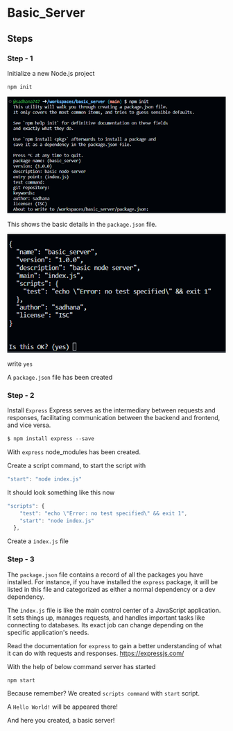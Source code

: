 # Basic_Server
## Steps 
### Step - 1
Initialize a new Node.js project

```javascript
npm init
```
![Alt text](image.png)

This shows the basic details in the `package.json` file. 

![Alt text](image-1.png)

write `yes`

A `package.json` file has been created

### Step - 2
Install `Express`
Express serves as the intermediary between requests and responses, facilitating communication between the backend and frontend, and vice versa.

```javascript
$ npm install express --save
```

With `express` node_modules has been created.

Create a script command, to start the script with 
```javascript
"start": "node index.js"
```
It should look something like this now
```javascript
"scripts": {
    "test": "echo \"Error: no test specified\" && exit 1",
    "start": "node index.js"
  },
```

Create a `index.js` file

### Step - 3
The `package.json` file contains a record of all the packages you have installed. For instance, if you have installed the `express` package, it will be listed in this file and categorized as either a normal dependency or a dev dependency.

The `index.js` file is like the main control center of a JavaScript application. It sets things up, manages requests, and handles important tasks like connecting to databases. Its exact job can change depending on the specific application's needs.

Read the documentation for `express` to gain a better understanding of what it can do with requests and responses.
https://expressjs.com/

With the help of below command server has started
```javascript
npm start
```

Because remember? We created `scripts command` with `start` script.

A `Hello World!` will be appeared there!

And here you created, a basic server!